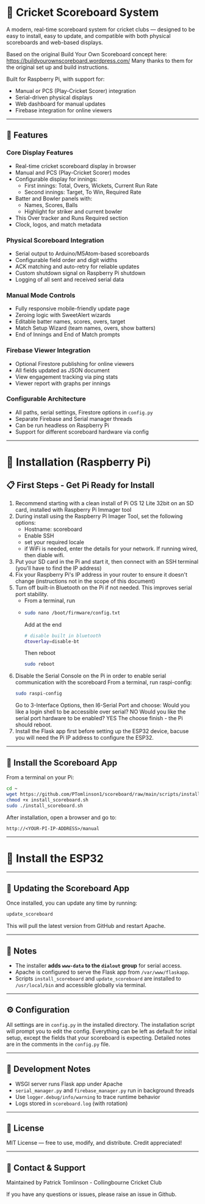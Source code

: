 # 🏏 Cricket Scoreboard System

A modern, real-time scoreboard system for cricket clubs — designed to be easy to install, easy to update, and compatible with both physical scoreboards and web-based displays.

Based on the original Build Your Own Scoreboard concept here: https://buildyourownscoreboard.wordpress.com/
Many thanks to them for the original set up and build instructions.

Built for Raspberry Pi, with support for:
- Manual or PCS (Play-Cricket Scorer) integration
- Serial-driven physical displays
- Web dashboard for manual updates
- Firebase integration for online viewers

---

## 🔧 Features

### Core Display Features
- Real-time cricket scoreboard display in browser
- Manual and PCS (Play-Cricket Scorer) modes
- Configurable display for innings:
  - First innings: Total, Overs, Wickets, Current Run Rate
  - Second innings: Target, To Win, Required Rate
- Batter and Bowler panels with:
  - Names, Scores, Balls
  - Highlight for striker and current bowler
- This Over tracker and Runs Required section
- Clock, logos, and match metadata

### Physical Scoreboard Integration
- Serial output to Arduino/M5Atom-based scoreboards
- Configurable field order and digit widths
- ACK matching and auto-retry for reliable updates
- Custom shutdown signal on Raspberry Pi shutdown
- Logging of all sent and received serial data

### Manual Mode Controls
- Fully responsive mobile-friendly update page
- Zeroing logic with SweetAlert wizards
- Editable batter names, scores, overs, target
- Match Setup Wizard (team names, overs, show batters)
- End of Innings and End of Match prompts

### Firebase Viewer Integration
- Optional Firestore publishing for online viewers
- All fields updated as JSON document
- View engagement tracking via ping stats
- Viewer report with graphs per innings

### Configurable Architecture
- All paths, serial settings, Firestore options in `config.py`
- Separate Firebase and Serial manager threads
- Can be run headless on Raspberry Pi
- Support for different scoreboard hardware via config

---

# 🚀 Installation (Raspberry Pi)

## 📋 First Steps - Get Pi Ready for Install

1. Recommend starting with a clean install of Pi OS 12 Lite 32bit on an SD card, installed with Raspberry Pi Immager tool
2. During install using the Raspberry Pi Imager Tool, set the following options:
   - Hostname: scoreboard
   - Enable SSH
   - set your required locale
   - if WiFi is needed, enter the details for your network. If running wired, then diable wifi.
3. Put your SD card in the Pi and start it, then connect with an SSH terminal (you'll have to find the IP address)
3. Fix your Raspberry Pi's IP address in your router to ensure it doesn't change (instructions not in the scope of this document)
4. Turn off built-in Bluetooth on the Pi if not needed. This improves serial port stability.
   - From a terminal, run
   - ```bash
     sudo nano /boot/firmware/config.txt
     ```
     Add at the end
     ```bash
     # disable built in bluetooth
     dtoverlay=disable-bt
     ```
     Then reboot
     ```bash
     sudo reboot
     ```
5. Disable the Serial Console on the Pi in order to enable serial communication with the scoreboard
   From a terminal, run raspi-config:
   ```bash
   sudo raspi-config
   ```
   Go to 3-Interface Options, then I6-Serial Port and choose:
       Would you like a login shell to be accessible over serial? NO
       Would you like the serial port hardware to be enabled? YES
   The choose finish - the Pi should reboot. 
7. Install the Flask app first before setting up the ESP32 device, bacuse you will need the Pi IP address to configure the ESP32.

---

## 🚀 Install the Scoreboard App

From a terminal on your Pi:

```bash
cd ~
wget https://github.com/PTomlinson1/scoreboard/raw/main/scripts/install_scoreboard.sh
chmod +x install_scoreboard.sh
sudo ./install_scoreboard.sh
```

After installation, open a browser and go to:

```
http://<YOUR-PI-IP-ADDRESS>/manual
```

---

# 🚀 Install the ESP32


---

## 🔄 Updating the Scoreboard App

Once installed, you can update any time by running:

```bash
update_scoreboard
```

This will pull the latest version from GitHub and restart Apache.

---

## 📎 Notes

- The installer **adds `www-data` to the `dialout` group** for serial access.
- Apache is configured to serve the Flask app from `/var/www/flaskapp`.
- Scripts `install_scoreboard` and `update_scoreboard` are installed to `/usr/local/bin` and accessible globally via terminal.

---

## ⚙️ Configuration

All settings are in `config.py` in the installed directory.
The installation script will prompt you to edit the config.
Everything can be left as default for initial setup, except the fields that your scoreboard is expecting.
Detailed notes are in the comments in the `config.py` file.

---

## 🧪 Development Notes

- WSGI server runs Flask app under Apache
- `serial_manager.py` and `firebase_manager.py` run in background threads
- Use `logger.debug/info/warning` to trace runtime behavior
- Logs stored in `scoreboard.log` (with rotation)

---

## 📄 License

MIT License — free to use, modify, and distribute. Credit appreciated!

---

## 💬 Contact & Support

Maintained by Patrick Tomlinson - Collingbourne Cricket Club

If you have any questions or issues, please raise an issue in Github.
